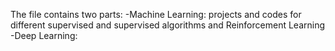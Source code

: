 The file contains two parts:
-Machine Learning: projects and codes for different supervised and supervised algorithms and Reinforcement Learning
-Deep Learning: 

